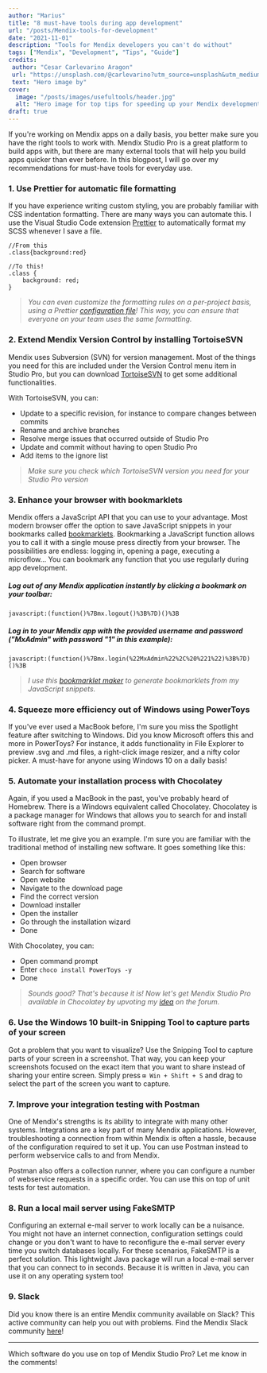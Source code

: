```yaml
---
author: "Marius"
title: "8 must-have tools during app development"
url: "/posts/Mendix-tools-for-development"
date: "2021-11-01"
description: "Tools for Mendix developers you can't do without"
tags: ["Mendix", "Development", "Tips", "Guide"]
credits: 
 author: "Cesar Carlevarino Aragon"
 url: "https://unsplash.com/@carlevarino?utm_source=unsplash&utm_medium=referral&utm_content=creditCopyText"
 text: "Hero image by"
cover:
  image: "/posts/images/usefultools/header.jpg"
  alt: "Hero image for top tips for speeding up your Mendix development"
draft: true
---
```


If you're working on Mendix apps on a daily basis, you better make sure you have the right tools to work with. Mendix Studio Pro is a great platform to build apps with, but there are many external tools that will help you build apps quicker than ever before. In this blogpost, I will go over my recommendations for must-have tools for everyday use. 

### 1. Use Prettier for automatic file formatting

If you have experience writing custom styling, you are probably familiar with CSS indentation formatting. There are many ways you can automate this. I use the Visual Studio Code extension [Prettier](https://marketplace.visualstudio.com/items?itemName=esbenp.prettier-vscode) to automatically format my SCSS whenever I save a file.

```
//From this
.class{background:red}

//To this!
.class {
    background: red;
}
```

> _You can even customize the formatting rules on a per-project basis, using a Prettier [configuration file](https://prettier.io/docs/en/configuration.html)! This way, you can ensure that everyone on your team uses the same formatting._

### 2. Extend Mendix Version Control by installing TortoiseSVN

Mendix uses Subversion (SVN) for version management. Most of the things you need for this are included under the Version Control menu item in Studio Pro, but you can download [TortoiseSVN](https://tortoisesvn.net/) to get some additional functionalities. 

With TortoiseSVN, you can:

- Update to a specific revision, for instance to compare changes between commits
- Rename and archive branches
- Resolve merge issues that occurred outside of Studio Pro
- Update and commit without having to open Studio Pro
- Add items to the ignore list

> _Make sure you check which TortoiseSVN version you need for your Studio Pro version_

### 3. Enhance your browser with bookmarklets

Mendix offers a JavaScript API that you can use to your advantage. Most modern browser offer the option to save JavaScript snippets in your bookmarks called [bookmarklets](https://en.wikipedia.org/wiki/Bookmarklet).
Bookmarking a JavaScript function allows you to call it with a single mouse press directly from your browser. The possibilities are endless: logging in, opening a page, executing a microflow... You can bookmark any function that you use regularly during app development. 

##### Log out of any Mendix application instantly by clicking a bookmark on your toolbar:

```
javascript:(function()%7Bmx.logout()%3B%7D)()%3B
```

##### Log in to your Mendix app with the provided username and password ("MxAdmin" with password "1" in this example):

```
javascript:(function()%7Bmx.login(%22MxAdmin%22%2C%20%221%22)%3B%7D)()%3B
```

> _I use this [bookmarklet maker](https://caiorss.github.io/bookmarklet-maker/) to generate bookmarklets from my JavaScript snippets._

### 4. Squeeze more efficiency out of Windows using PowerToys
If you've ever used a MacBook before, I'm sure you miss the Spotlight feature after switching to Windows. Did you know Microsoft offers this and more in PowerToys? For instance, it adds functionality in File Explorer to preview .svg and .md files, a right-click image resizer, and a nifty color picker. A must-have for anyone using Windows 10 on a daily basis!

### 5. Automate your installation process with Chocolatey
Again, if you used a MacBook in the past, you've probably heard of Homebrew. There is a Windows equivalent called Chocolatey. Chocolatey is a package manager for Windows that allows you to search for and install software right from the command prompt. 

To illustrate, let me give you an example. I'm sure you are familiar with the traditional method of installing new software. It goes something like this:

* Open browser
* Search for software
* Open website
* Navigate to the download page
* Find the correct version
* Download installer
* Open the installer
* Go through the installation wizard
* Done

With Chocolatey, you can:

* Open command prompt
* Enter `choco install PowerToys -y`
* Done

> _Sounds good? That's because it is! Now let's get Mendix Studio Pro available in Chocolatey by upvoting my [idea](https://forum.mendix.com/link/ideas/2645) on the forum._

### 6. Use the Windows 10 built-in Snipping Tool to capture parts of your screen

Got a problem that you want to visualize? Use the Snipping Tool to capture parts of your screen in a screenshot. That way, you can keep your screenshots focused on the exact item that you want to share instead of sharing your entire screen. Simply press `⊞ Win + Shift + S` and drag to select the part of the screen you want to capture.

### 7. Improve your integration testing with Postman

One of Mendix's strengths is its ability to integrate with many other systems. Integrations are a key part of many Mendix applications. However, troubleshooting a connection from within Mendix is often a hassle, because of the configuration required to set it up. You can use Postman instead to perform webservice calls to and from Mendix. 

Postman also offers a collection runner, where you can configure a number of webservice requests in a specific order. You can use this on top of unit tests for test automation.

### 8. Run a local mail server using FakeSMTP

Configuring an external e-mail server to work locally can be a nuisance. You might not have an internet connection, configuration settings could change or you don't want to have to reconfigure the e-mail server every time you switch databases locally. For these scenarios, FakeSMTP is a perfect solution. This lightwight Java package will run a local e-mail server that you can connect to in seconds. Because it is written in Java, you can use it on any operating system too!

### 9. Slack
Did you know there is an entire Mendix community available on Slack? This active community can help you out with problems. Find the Mendix Slack community [here](https://mendixcommunity.slack.com/)!

---

Which software do you use on top of Mendix Studio Pro? Let me know in the comments!

